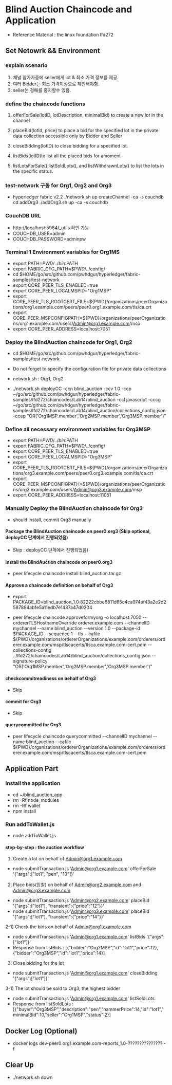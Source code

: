 # Blind Auction Chaincode and Application
- Reference Material : the linux foundation lfd272

## Set Netowrk && Environment

### explain scenario
1) 채널 참가자중에 seller에게 lot & 최소 가격 정보를 제공.
2) 여러 Bidder는 최소 가격이상으로 제안해야함.
3) seller는 경매를 중지할수 있음. 

### define the chaincode functions
1) offerForSale(lotID, lotDescription, minimalBid) to create a new lot in the channel

2) placeBid(lotId, price) to place a bid for the specified lot in the private data collection accessible only by Bidder and Seller

3) closeBidding(lotID) to close bidding for a specified lot.

4) listBids(lotID)to list all the placed bids for amoment

5) listLotsForSale(),listSoldLots(), and listWithdrawnLots() to list the lots in the specific status.

### test-network 구동 for Org1, Org2 and Org3
- hyperledger fabric v2.2
  ./network.sh up createChannel -ca -s couchdb
  cd addOrg3
  ./addOrg3.sh up -ca -s couchdb

### CouchDB URL
- http://localhost:5984/_utils 확인 가능
- COUCHDB_USER=admin
- COUCHDB_PASSWORD=adminpw

### Terminal 1 Environment variables for Org1MS 
- export PATH=${PWD}/../bin:$PATH
- export FABRIC_CFG_PATH=$PWD/../config/
- cd $HOME/go/src/github.com/pwhdgur/hyperledger/fabric-samples/test-network
- export CORE_PEER_TLS_ENABLED=true
- export CORE_PEER_LOCALMSPID="Org1MSP"
- export CORE_PEER_TLS_ROOTCERT_FILE=${PWD}/organizations/peerOrganizations/org1.example.com/peers/peer0.org1.example.com/tls/ca.crt
- export CORE_PEER_MSPCONFIGPATH=${PWD}/organizations/peerOrganizations/org1.example.com/users/Admin@org1.example.com/msp
- export CORE_PEER_ADDRESS=localhost:7051

### Deploy the BlindAuction chaincode for Org1, Org2
- cd $HOME/go/src/github.com/pwhdgur/hyperledger/fabric-samples/test-network

- Do not forget to specify the configuration file for private data collections
- network.sh : Org1, Org2

- ./network.sh deployCC -ccn blind_auction -ccv 1.0 -ccp ~/go/src/github.com/pwhdgur/hyperledger/fabric-samples/lfd272/chaincodes/Lab14/blind_auction -ccl javascript -cccg ~/go/src/github.com/pwhdgur/hyperledger/fabric-samples/lfd272/chaincodes/Lab14/blind_auction/collections_config.json -ccep "OR('Org1MSP.member','Org2MSP.member','Org3MSP.member')"

### Define all necessary environment variables for Org3MSP
- export PATH=${PWD}/../bin:$PATH
- export FABRIC_CFG_PATH=$PWD/../config/
- export CORE_PEER_TLS_ENABLED=true
- export CORE_PEER_LOCALMSPID="Org3MSP"
- export CORE_PEER_TLS_ROOTCERT_FILE=${PWD}/organizations/peerOrganizations/org3.example.com/peers/peer0.org3.example.com/tls/ca.crt
- export CORE_PEER_MSPCONFIGPATH=${PWD}/organizations/peerOrganizations/org3.example.com/users/Admin@org3.example.com/msp
- export CORE_PEER_ADDRESS=localhost:11051

### Manually Deploy the BlindAuction chaincode for Org3
- should install, commit Org3 manually

#### Package the BlindAuction chaincode on peer0.org3 (Skip optional, deployCC 단계에서 진행되었음)
- Skip : deployCC 단계에서 진행되었음)

#### Install the BlindAuction chaincode on peer0.org3
- peer lifecycle chaincode install blind_auction.tar.gz

#### Approve a chaincode definition on behalf of Org3
- export PACKAGE_ID=blind_auction_1.0:82222cbbe6811d65c4ca974af43a2e2d2587884ab1e5a11edb7e1437a47d0204

- peer lifecycle chaincode approveformyorg -o localhost:7050 --ordererTLSHostnameOverride orderer.example.com --channelID mychannel --name blind_auction --version 1.0 --package-id $PACKAGE_ID --sequence 1 --tls --cafile ${PWD}/organizations/ordererOrganizations/example.com/orderers/orderer.example.com/msp/tlscacerts/tlsca.example.com-cert.pem --collections-config ../lfd272/chaincodes/Lab14/blind_auction/collections_config.json --signature-policy "OR('Org1MSP.member','Org2MSP.member','Org3MSP.member')"

#### checkcommitreadiness on behalf of Org3
- Skip

#### commit for Org3
- Skip

#### querycommitted for Org3
- peer lifecycle chaincode querycommitted --channelID mychannel --name blind_auction --cafile ${PWD}/organizations/ordererOrganizations/example.com/orderers/orderer.example.com/msp/tlscacerts/tlsca.example.com-cert.pem


## Application Part

### Install the application
- cd ~/blind_auction_app
- rm -Rf node_modules
- rm -Rf wallet
- npm install

### Run addToWallet.js
- node addToWallet.js

#### step-by-step : the auction workflow
1) Create a lot on behalf of Admin@org1.example.com
- node submitTransaction.js 'Admin@org1.example.com' offerForSale '{"args":["lot1", "pen", "10"]}'

2) Place bids(입찰) on behalf of Admin@org2.example.com and Admin@org3.example.com
- node submitTransaction.js 'Admin@org2.example.com' placeBid '{"args":["lot1"], "transient":{"price":"12"}}'
- node submitTransaction.js 'Admin@org3.example.com' placeBid '{"args":["lot1"], "transient":{"price":"14"}}'

2-1) Check the bids on behalf of Admin@org1.example.com
- node submitTransaction.js 'Admin@org1.example.com' listBids '{"args":["lot1"]}'
- Response from listBids : [{"bidder":"Org2MSP","id":"lot1","price":12},{"bidder":"Org3MSP","id":"lot1","price":14}]

3) Close bidding for the lot
- node submitTransaction.js 'Admin@org1.example.com' closeBidding '{"args":["lot1"]}'

3-1) The lot should be sold to Org3, the highest bidder
- node submitTransaction.js 'Admin@org1.example.com' listSoldLots
- Response from listSoldLots : [{"buyer":"Org3MSP","description":"pen","hammerPrice":14,"id":"lot1","minimalBid":10,"seller":"Org1MSP","status":2}]

## Docker Log (Optional)
- docker logs dev-peer0.org1.example.com-reports_1.0-??????????????? -f

## Clear Up
- ./network.sh down

